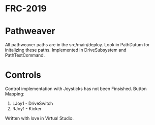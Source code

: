 # FRC-2019


# Pathweaver
All pathweaver paths are in the src/main/deploy.
Look in PathDatum for initalizing these paths.
Implemented in DriveSubsystem and PathTestCommand.

# Controls
Control implementation with Joysticks has not been Finsished.
Button Mapping:
1. LJoy1 - DriveSwitch
2. RJoy1 - Kicker

Written with love in Virtual Studio.
